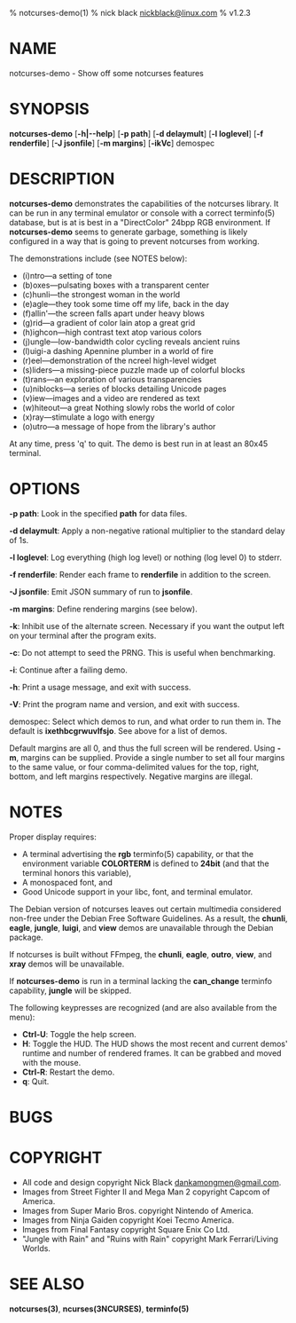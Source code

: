 % notcurses-demo(1)
% nick black <nickblack@linux.com>
% v1.2.3

# NAME

notcurses-demo - Show off some notcurses features

# SYNOPSIS

**notcurses-demo** [**-h|--help**] [**-p path**] [**-d delaymult**]
 [**-l loglevel**] [**-f renderfile**] [**-J jsonfile**] [**-m margins**]
 [**-ikVc**] demospec

# DESCRIPTION

**notcurses-demo** demonstrates the capabilities of the notcurses library. It
can be run in any terminal emulator or console with a correct terminfo(5)
database, but is at is best in a "DirectColor" 24bpp RGB environment. If
**notcurses-demo** seems to generate garbage, something is likely configured in
a way that is going to prevent notcurses from working.

The demonstrations include (see NOTES below):

* (i)ntro—a setting of tone
* (b)oxes—pulsating boxes with a transparent center
* (c)hunli—the strongest woman in the world
* (e)agle—they took some time off my life, back in the day
* (f)allin'—the screen falls apart under heavy blows
* (g)rid—a gradient of color lain atop a great grid
* (h)ighcon—high contrast text atop various colors
* (j)ungle—low-bandwidth color cycling reveals ancient ruins
* (l)uigi-a dashing Apennine plumber in a world of fire
* (r)eel—demonstration of the ncreel high-level widget
* (s)liders—a missing-piece puzzle made up of colorful blocks
* (t)rans—an exploration of various transparencies
* (u)niblocks—a series of blocks detailing Unicode pages
* (v)iew—images and a video are rendered as text
* (w)hiteout—a great Nothing slowly robs the world of color
* (x)ray—stimulate a logo with energy
* (o)utro—a message of hope from the library's author

At any time, press 'q' to quit. The demo is best run in at least an 80x45 terminal.

# OPTIONS

**-p path**: Look in the specified **path** for data files.

**-d delaymult**: Apply a non-negative rational multiplier to the standard delay of 1s.

**-l loglevel**: Log everything (high log level) or nothing (log level 0) to stderr.

**-f renderfile**: Render each frame to **renderfile** in addition to the screen.

**-J jsonfile**: Emit JSON summary of run to **jsonfile**.

**-m margins**: Define rendering margins (see below).

**-k**: Inhibit use of the alternate screen. Necessary if you want the output left on your terminal after the program exits.

**-c**: Do not attempt to seed the PRNG. This is useful when benchmarking.

**-i**: Continue after a failing demo.

**-h**: Print a usage message, and exit with success.

**-V**: Print the program name and version, and exit with success.

demospec: Select which demos to run, and what order to run them in. The default is **ixethbcgrwuvlfsjo**. See above for a list of demos.

Default margins are all 0, and thus the full screen will be rendered. Using
**-m**, margins can be supplied. Provide a single number to set all four margins
to the same value, or four comma-delimited values for the top, right, bottom,
and left margins respectively. Negative margins are illegal.

# NOTES

Proper display requires:

* A terminal advertising the **rgb** terminfo(5) capability, or that the environment variable **COLORTERM** is defined to **24bit** (and that the terminal honors this variable),
* A monospaced font, and
* Good Unicode support in your libc, font, and terminal emulator.

The Debian version of notcurses leaves out certain multimedia considered
non-free under the Debian Free Software Guidelines. As a result, the
**chunli**, **eagle**, **jungle**, **luigi**, and **view** demos
are unavailable through the Debian package.

If notcurses is built without FFmpeg, the **chunli**, **eagle**,
**outro**, **view**, and **xray** demos will be unavailable.

If **notcurses-demo** is run in a terminal lacking the **can_change** terminfo
capability, **jungle** will be skipped.

The following keypresses are recognized (and are also available from the menu):

* **Ctrl-U**: Toggle the help screen.
* **H**: Toggle the HUD. The HUD shows the most recent and current demos'
         runtime and number of rendered frames. It can be grabbed and moved
         with the mouse.
* **Ctrl-R**: Restart the demo.
* **q**: Quit.

# BUGS

# COPYRIGHT

* All code and design copyright Nick Black <dankamongmen@gmail.com>.
* Images from Street Fighter II and Mega Man 2 copyright Capcom of America.
* Images from Super Mario Bros. copyright Nintendo of America.
* Images from Ninja Gaiden copyright Koei Tecmo America.
* Images from Final Fantasy copyright Square Enix Co Ltd.
* "Jungle with Rain" and "Ruins with Rain" copyright Mark Ferrari/Living Worlds.

# SEE ALSO

**notcurses(3)**,
**ncurses(3NCURSES)**,
**terminfo(5)**
